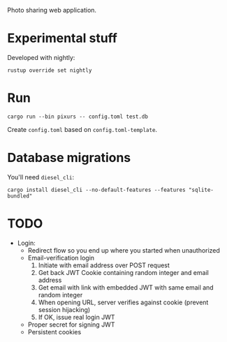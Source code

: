 Photo sharing web application.

Experimental stuff
==================
Developed with nightly:

    rustup override set nightly

Run
===
    cargo run --bin pixurs -- config.toml test.db

Create `config.toml` based on `config.toml-template`.

Database migrations
===================
You'll need `diesel_cli`:

    cargo install diesel_cli --no-default-features --features "sqlite-bundled"

TODO
====
 * Login:
    - Redirect flow so you end up where you started when unauthorized
    - Email-verification login
       1. Initiate with email address over POST request
       2. Get back JWT Cookie containing random integer and email address
       3. Get email with link with embedded JWT with same email and random
          integer
       4. When opening URL, server verifies against cookie (prevent session
          hijacking)
       5. If OK, issue real login JWT
    - Proper secret for signing JWT
    - Persistent cookies
